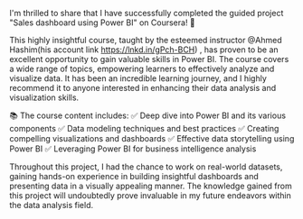 I'm thrilled to share that I have successfully completed the guided project "Sales dashboard using Power BI" on Coursera! 🌟

This highly insightful course, taught by the esteemed instructor @Ahmed Hashim(his account link https://lnkd.in/gPch-BCH) , has proven to be an excellent opportunity to gain valuable skills in Power BI. The course covers a wide range of topics, empowering learners to effectively analyze and visualize data. It has been an incredible learning journey, and I highly recommend it to anyone interested in enhancing their data analysis and visualization skills.

📚 The course content includes:
✅ Deep dive into Power BI and its various components
✅ Data modeling techniques and best practices
✅ Creating compelling visualizations and dashboards
✅ Effective data storytelling using Power BI
✅ Leveraging Power BI for business intelligence analysis

Throughout this project, I had the chance to work on real-world datasets, gaining hands-on experience in building insightful dashboards and presenting data in a visually appealing manner. The knowledge gained from this project will undoubtedly prove invaluable in my future endeavors within the data analysis field.
